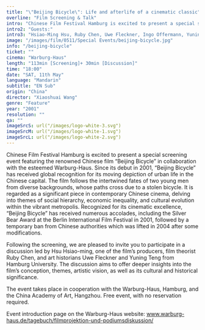 ```yaml
---
title: "\"Beijing Bicycle\": Life and afterlife of a cinematic classic"
overline: "Film Screening & Talk"
intro: "Chinese Film Festival Hamburg is excited to present a special screening event featuring the renowned Chinese film \"Beijing Bicycle\" in collaboration with the esteemed Warburg-Haus.  (No registration required.)"
intro2: "Guests:"
intro3: "Hsiao-Ming Hsu, Ruby Chen, Uwe Fleckner, Ingo Offermann, Yuning Teng"
image: "/images/film/0511/Special Events/beijing-bicycle.jpg"
info: "/beijing-bicycle"
ticket: ""
cinema: "Warburg-Haus"
length: "113min [Screening]+ 30min [Discussion]"
time: "18:00"
date: "SAT, 11th May"
language: "Mandarin"
subtitle: "EN Sub"
origin: "China"
director: "Xiaoshuai Wang"
genre: "Feature"
year: "2001"
resolution: ""
qa: ""
imageSrcS: url("/images/logo-white-3.svg")
imageSrcM: url("/images/logo-white-1.svg")
imageSrcL: url("/images/logo-white-2.svg")
---
```


Chinese Film Festival Hamburg is excited to present a special screening event featuring the renowned Chinese film “Beijing Bicycle” in collaboration with the esteemed Warburg-Haus. Since its debut in 2001, “Beijing Bicycle” has received global recognition for its moving depiction of urban life in the Chinese capital. The film follows the intertwined fates of two young men from diverse backgrounds, whose paths cross due to a stolen bicycle. It is regarded as a significant piece in contemporary Chinese cinema, delving into themes of social hierarchy, economic inequality, and cultural evolution within the vibrant metropolis. Recognized for its cinematic excellence, “Beijing Bicycle” has received numerous accolades, including the Silver Bear Award at the Berlin International Film Festival in 2001, followed by a temporary ban from Chinese authorities which was lifted in 2004 after some modifications.

Following the screening, we are pleased to invite you to participate in a discussion led by Hsu Hsiao-ming, one of the film’s producers, film theorist Ruby Chen, and art historians Uwe Fleckner and Yuning Teng from Hamburg University. The discussion aims to offer deeper insights into the film’s conception, themes, artistic vision, as well as its cultural and historical significance.

The event takes place in cooperation with the Warburg-Haus, Hamburg, and the China Academy of Art, Hangzhou. Free event, with no reservation required.

Event introduction page on the Warburg-Haus website: www.warburg-haus.de/tagebuch/filmprojektion-und-podiumsdiskussion/

